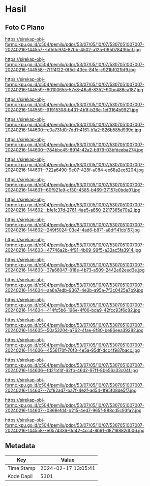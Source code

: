 # Hasil

## Foto C Plano

https://sirekap-obj-formc.kpu.go.id/c504/pemilu/pdpr/53/07/05/10/07/5307051007007-20240216-144557--bf50c974-87bb-4502-a125-0950784f9bcf.jpg

https://sirekap-obj-formc.kpu.go.id/c504/pemilu/pdpr/53/07/05/10/07/5307051007007-20240216-144558--7f1f4f22-0f5d-43ec-84fe-c921bf021bf9.jpg

https://sirekap-obj-formc.kpu.go.id/c504/pemilu/pdpr/53/07/05/10/07/5307051007007-20240216-144559--60100655-57e8-46a8-8352-90bc486ca187.jpg

https://sirekap-obj-formc.kpu.go.id/c504/pemilu/pdpr/53/07/05/10/07/5307051007007-20240216-144559--91915308-b431-4b1f-b26e-1ef3164b9921.jpg

https://sirekap-obj-formc.kpu.go.id/c504/pemilu/pdpr/53/07/05/10/07/5307051007007-20240216-144600--e0a731d0-7dd1-4161-b1a2-826b585d939d.jpg

https://sirekap-obj-formc.kpu.go.id/c504/pemilu/pdpr/53/07/05/10/07/5307051007007-20240216-144600--784bbc45-8914-42a2-b979-03bfdeeba274.jpg

https://sirekap-obj-formc.kpu.go.id/c504/pemilu/pdpr/53/07/05/10/07/5307051007007-20240216-144601--722a6490-9e07-428f-a084-ee68a2ee5204.jpg

https://sirekap-obj-formc.kpu.go.id/c504/pemilu/pdpr/53/07/05/10/07/5307051007007-20240216-144601--60f921e9-cf30-4585-b469-37157e0bde01.jpg

https://sirekap-obj-formc.kpu.go.id/c504/pemilu/pdpr/53/07/05/10/07/5307051007007-20240216-144602--bfe1c37d-2761-4ae5-a850-2217365e70a2.jpg

https://sirekap-obj-formc.kpu.go.id/c504/pemilu/pdpr/53/07/05/10/07/5307051007007-20240216-144602--249f5024-03e4-4ad6-b871-a8df141cb157.jpg

https://sirekap-obj-formc.kpu.go.id/c504/pemilu/pdpr/53/07/05/10/07/5307051007007-20240216-144603--47746a2b-4f91-4b09-99f5-a33ac5fa3914.jpg

https://sirekap-obj-formc.kpu.go.id/c504/pemilu/pdpr/53/07/05/10/07/5307051007007-20240216-144603--37a66047-818e-4b73-a509-2442e62eed3e.jpg

https://sirekap-obj-formc.kpu.go.id/c504/pemilu/pdpr/53/07/05/10/07/5307051007007-20240216-144604--aa6a7edb-9367-4e3b-a95a-7f3c0425e7b9.jpg

https://sirekap-obj-formc.kpu.go.id/c504/pemilu/pdpr/53/07/05/10/07/5307051007007-20240216-144604--414fc5b6-196e-4f00-bda9-42fcc93f6c82.jpg

https://sirekap-obj-formc.kpu.go.id/c504/pemilu/pdpr/53/07/05/10/07/5307051007007-20240216-144605--50a53204-a762-4fae-8f80-be86eea39282.jpg

https://sirekap-obj-formc.kpu.go.id/c504/pemilu/pdpr/53/07/05/10/07/5307051007007-20240216-144606--4556170f-70f3-4e5a-95df-dcc4f987bacc.jpg

https://sirekap-obj-formc.kpu.go.id/c504/pemilu/pdpr/53/07/05/10/07/5307051007007-20240216-144606--fd21bf4f-62fb-46d2-97f1-8be56a33c04f.jpg

https://sirekap-obj-formc.kpu.go.id/c504/pemilu/pdpr/53/07/05/10/07/5307051007007-20240216-144607--7cf82ad7-ba7f-4e2f-ad54-1f95f08de5f7.jpg

https://sirekap-obj-formc.kpu.go.id/c504/pemilu/pdpr/53/07/05/10/07/5307051007007-20240216-144607--0868efd4-b215-4ed7-965f-888cd5c93fa2.jpg

https://sirekap-obj-formc.kpu.go.id/c504/pemilu/pdpr/53/07/05/10/07/5307051007007-20240216-144558--e0574336-0d42-4cc4-8b91-d8718882d006.jpg


## Metadata

| Key        | Value               |
| ---------- | ------------------- |
| Time Stamp | 2024-02-17 13:05:41 |
| Kode Dapil | 5301                |



